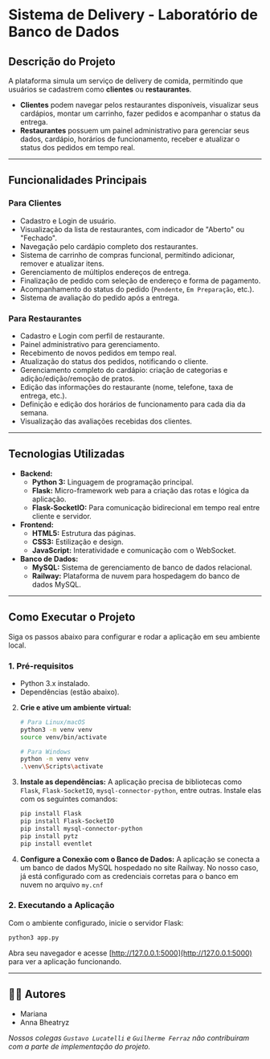 # Sistema de Delivery - Laboratório de Banco de Dados

## Descrição do Projeto

A plataforma simula um serviço de delivery de comida, permitindo que usuários se cadastrem como **clientes** ou **restaurantes**.

  * **Clientes** podem navegar pelos restaurantes disponíveis, visualizar seus cardápios, montar um carrinho, fazer pedidos e acompanhar o status da entrega.
  * **Restaurantes** possuem um painel administrativo para gerenciar seus dados, cardápio, horários de funcionamento, receber e atualizar o status dos pedidos em tempo real.

-----

## Funcionalidades Principais

### Para Clientes

  * Cadastro e Login de usuário.
  * Visualização da lista de restaurantes, com indicador de "Aberto" ou "Fechado".
  * Navegação pelo cardápio completo dos restaurantes.
  * Sistema de carrinho de compras funcional, permitindo adicionar, remover e atualizar itens.
  * Gerenciamento de múltiplos endereços de entrega.
  * Finalização de pedido com seleção de endereço e forma de pagamento.
  * Acompanhamento do status do pedido (`Pendente`, `Em Preparação`, etc.).
  * Sistema de avaliação do pedido após a entrega.

### Para Restaurantes

  * Cadastro e Login com perfil de restaurante.
  * Painel administrativo para gerenciamento.
  * Recebimento de novos pedidos em tempo real.
  * Atualização do status dos pedidos, notificando o cliente.
  * Gerenciamento completo do cardápio: criação de categorias e adição/edição/remoção de pratos.
  * Edição das informações do restaurante (nome, telefone, taxa de entrega, etc.).
  * Definição e edição dos horários de funcionamento para cada dia da semana.
  * Visualização das avaliações recebidas dos clientes.

-----

## Tecnologias Utilizadas

  * **Backend:**
      * **Python 3:** Linguagem de programação principal.
      * **Flask:** Micro-framework web para a criação das rotas e lógica da aplicação.
      * **Flask-SocketIO:** Para comunicação bidirecional em tempo real entre cliente e servidor.
  * **Frontend:**
      * **HTML5:** Estrutura das páginas.
      * **CSS3:** Estilização e design.
      * **JavaScript:** Interatividade e comunicação com o WebSocket.
  * **Banco de Dados:**
      * **MySQL:** Sistema de gerenciamento de banco de dados relacional.
      * **Railway:** Plataforma de nuvem para hospedagem do banco de dados MySQL.

-----

## Como Executar o Projeto

Siga os passos abaixo para configurar e rodar a aplicação em seu ambiente local.

### 1\. Pré-requisitos

  * Python 3.x instalado.
  * Dependências (estão abaixo).

2.  **Crie e ative um ambiente virtual:**

    ```bash
    # Para Linux/macOS
    python3 -m venv venv
    source venv/bin/activate

    # Para Windows
    python -m venv venv
    .\venv\Scripts\activate
    ```

3.  **Instale as dependências:**
    A aplicação precisa de bibliotecas como `Flask`, `Flask-SocketIO`, `mysql-connector-python`, entre outras. Instale elas com os seguintes comandos:

    ```bash
    pip install Flask
    pip install Flask-SocketIO
    pip install mysql-connector-python
    pip install pytz
    pip install eventlet
    ```

4.  **Configure a Conexão com o Banco de Dados:**
    A aplicação se conecta a um banco de dados MySQL hospedado no site Railway. No nosso caso, já está configurado com as credenciais corretas para o banco em nuvem no arquivo `my.cnf`

### 2\. Executando a Aplicação

Com o ambiente configurado, inicie o servidor Flask:

```bash
python3 app.py
```

Abra seu navegador e acesse [http://127.0.0.1:5000](http://127.0.0.1:5000) para ver a aplicação funcionando.

-----

## 👨‍💻 Autores

  * Mariana
  * Anna Bheatryz

*Nossos colegas `Gustavo Lucatelli` e `Guilherme Ferraz` não contribuiram com a parte de implementação do projeto.*
